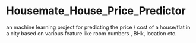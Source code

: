 # Housemate_House_Price_Predictor
an machine learning project for predicting the price / cost of a house/flat in a city based on various feature like room numbers , BHk, location etc.
